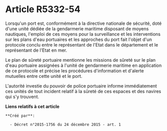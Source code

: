 # Article R5332-54

Lorsqu'un port est, conformément à la directive nationale de sécurité, doté d'une unité dédiée de la gendarmerie maritime
disposant de moyens nautiques, l'emploi de ces moyens pour la surveillance et les interventions sur les plans d'eau
portuaires et les approches du port fait l'objet d'un protocole conclu entre le représentant de l'Etat dans le département et
le représentant de l'Etat en mer. 

Le plan de sûreté portuaire mentionne les missions de sûreté sur le plan d'eau portuaire assignées à l'unité de gendarmerie
maritime en application de ce protocole et précise les procédures d'information et d'alerte mutuelles entre cette unité et le
port. 

L'autorité investie du pouvoir de police portuaire informe immédiatement ces unités de tout incident relatif à la sûreté de
ces espaces et des navires qui s'y trouvent.

**Liens relatifs à cet article**

	**Créé par**:

	  - Décret n°2015-1756 du 24 décembre 2015 - art. 1
